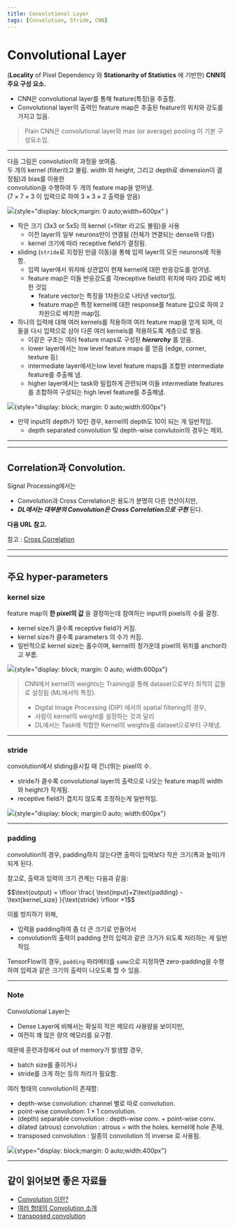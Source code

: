 ```yaml
---
title: Convolutional Layer
tags: [Convolution, Stride, CNN]
---
```


# Convolutional Layer

(**Locality** of Pixel Dependency 와 **Stationarity of Statistics** 에 기반한) **CNN의 주요 구성 요소.**

* CNN은 convolutional layer를 통해 feature(특징)을 추출함.
* Convolutional layer의 출력인 feature map은 추출된 feature의 위치와 강도를 가지고 있음.

> Plain CNN은 convolutional layer와 max (or average) pooling 이 기본 구성요소임.

---

다음 그림은 convolution의 과정을 보여줌.  
두 개의 kernel (filter라고 불림. width 와 height, 그리고 depth로 dimension이 결정됨)과 bias를 이용한  
convolution을 수행하여 두 개의 feature map을 얻어냄.  
($7 \times 7 \times 3$ 이 입력으로 하여 $3 \times 3 \times 2$ 출력을 얻음) 

![](../../DIP/img/etc/convolution_how.gif){style="display: block;margin: 0 auto;width=600px" }

* 작은 크기 (3x3 or 5x5) 의 kernel (=filter 라고도 불림)을 사용
	* 이전 layer의 일부 neurons만이 연결됨 (전체가 연결되는 dense와 다름)
	* kernel 크기에 따라 receptive field가 결정됨.
* sliding (`stride`로 지정된 만큼 이동)을 통해 입력 layer의 모든 neurons에 적용함.
	* 입력 layer에서 위치에 상관없이 현재 kernel에 대한 반응강도를 얻어냄.
	* feature map은 이들 반응강도를 각receptive field의 위치에 따라 2D로 배치한 것임  
	    * feature vector는 특징을 1차원으로 나타낸 vector임.  
	    * feature map은 특정 kernel에 대한 response를 feature 값으로 하여 2차원으로 배치한 map임.
* 하나의 입력에 대해 여러 kernels를 적용하여 여러 feature map을 얻게 되며, 이들을 다시 입력으로 삼아 다른 여러 kernels를 적용하도록 계층으로 쌓음.
	* 이같은 구조는 여러 feature maps로 구성된 ***hierarchy*** 를 얻음.
	* lower layer에서는 low level feature maps 를 얻음 (edge, corner, texture 등)
	* intermediate layer에서는low level feature maps를 조합한 intermediate feature를 추출해 냄.
	* higher layer에서는 task와 밀접하게 관련되며 이들 intermediate features를 조합하여 구성되는 high level feature를 추출해냄.

![](../img/ch00/dl_hiearchy_rep.png){style="display: block; margin: 0 auto;width:600px"}

* 만약 input의 depth가 10인 경우, kernel의 depth도 10이 되는 게 일반적임. 
    * depth separated convolution 및 depth-wise convlutoin의 경우는 제외.

---

---

## Correlation과 Convolution.

Signal Processing에서는 

* Convolution과 Cross Correlation은 용도가 분명히 다른 연산이지만,  
* ***DL에서는 대부분의 Convolution은 Cross Correlation으로 구현*** 된다.

**다음 URL 참고.**

참고 : [Cross Correlation](https://dsaint31.tistory.com/382) 

---

---

## 주요 hyper-parameters

### kernel size

feature map의 **한 pixel의 값** 을 결정하는데 참여하는 input의 pixels의 수를 결정.

* kernel size가 클수록 receptive field가 커짐.
* kernel size가 클수록 parameters 의 수가 커짐.
* 일반적으로 kernel size는 홀수이며, kernel의 정가운데 pixel의 위치를 anchor라고 부름.

![](./img/kernel.gif){style="display: block; margin: 0 auto; width:600px"}

> CNN에서 kernel의 weights는 Training을 통해 dataset으로부터 최적의 값들로 설정됨 (ML에서의 특징).  
>
> * Digital Image Processing (DIP) 에서의 spatial filtering의 경우, 
> * 사람이 kernel의 weight를 설정하는 것과 달리  
> * DL에서는 Task에 적합한 Kernel의 weights를 dataset으로부터 구해냄.

---

### stride

convolution에서 sliding을시킬 때 건너뛰는 pixel의 수.

* stride가 클수록 convolutional layer의 출력으로 나오는 feature map의 width와 height가 작게됨.
* receptive field가 겹치지 않도록 조정하는게 일반적임.

![](./img/Stride.png){style="display: block; margin:0 auto; width:600px"}

---

### padding

convolution의 경우, padding하지 않는다면 출력이 입력보다 작은 크기(폭과 높이)가 되게 된다.

참고로,  출력과 입력의 크기 관계는 다음과 같음:

 $$\text{output} = \lfloor \frac{ \text{input}+2\text{padding} - \text{kernel_size} }{\text{stride} \rfloor +1$$ 

이를 방지하기 위해, 

* 입력을 padding하여 좀 더 큰 크기로 만들어서 
* convolution의 출력이 padding 전의 입력과 같은 크기가 되도록 처리하는 게 일반적임.

TensorFlow의 경우, `padding` 파라메터를 `same`으로 지정하면 zero-padding을 수행하여 입력과 같은 크기의 출력이 나오도록 할 수 있음.

---

### Note

Convolutional Layer는  

* Dense Layer에 비해서는 확실히 적은 메모리 사용량을 보이지만, 
* 여전히 꽤 많은 량의 메모리를 요구함.

때문에 훈련과정에서 out of memory가 발생할 경우, 

* batch size를 줄이거나 
* stride를 크게 하는 등의 처리가 필요함.

여러 형태의 convolution이 존재함:

* depth-wise convolution: channel 별로 따로  convolution.
* point-wise convolution: $1 \times 1$ convolution.
* (depth) separable convolution : depth-wise conv. + point-wise conv.
* dilated (atrous) convolution : atrous = with the holes. kernel에 hole 존재.
* transposed convolution : 일종의 convolution 의 inverse 로 사용됨.

![](./img/dilated_conv.jpg){stype="display: block;margin: 0 auto;width:400px"} 

---

## 같이 읽어보면 좋은 자료들

* [Convolution 이란?](../../DIP/cv2/etc/dip_convolution.md) 
* [여러 형태의 Convolution 소개](https://medium.com/data-science/types-of-convolutions-in-deep-learning-717013397f4d)
* [transposed convolution](https://bme808.blogspot.com/2022/10/ml-transposed-convolution.html)